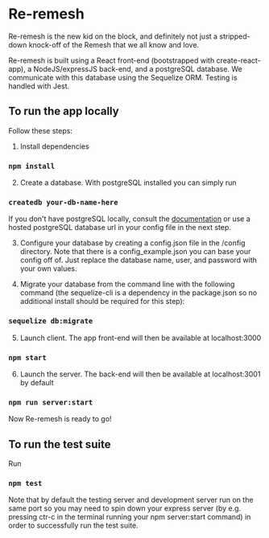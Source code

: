 # Re-remesh
Re-remesh is the new kid on the block, and definitely not just a stripped-down knock-off of the Remesh that we all know and love.

Re-remesh is built using a React front-end (bootstrapped with create-react-app), a NodeJS/expressJS back-end, and a postgreSQL database. We communicate with this database using the Sequelize ORM. Testing is handled with Jest.

## To run the app locally

Follow these steps:

1. Install dependencies
### `npm install`

2. Create a database. With postgreSQL installed you can simply run
### `createdb your-db-name-here`

If you don't have postgreSQL locally, consult the [documentation](https://www.postgresql.org/) or use a hosted postgreSQL database url in your config file in the next step.

3. Configure your database by creating a config.json file in the /config directory. Note that there is a config_example.json you can base your config off of. Just replace the database name, user, and password with your own values.

4. Migrate your database from the command line with the following command (the sequelize-cli is a dependency in the package.json so no additional install should be required for this step):
### `sequelize db:migrate`

5. Launch client. The app front-end will then be available at localhost:3000
### `npm start`

6. Launch the server. The back-end will then be available at localhost:3001 by default

### `npm run server:start`

Now Re-remesh is ready to go!


## To run the test suite

Run
### `npm test`

Note that by default the testing server and development server run on the same port so you may need to spin down your express server (by e.g. pressing ctr-c in the terminal running your npm server:start command) in order to successfully run the test suite.
